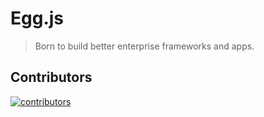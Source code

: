 # Egg.js

> Born to build better enterprise frameworks and apps.

## Contributors

[![contributors](https://badges.implements.io/api/contributors?org=eggjs&repo=egg&width=1280)](https://github.com/eggjs/egg/graphs/contributors)
<!-- <embed class="contributors" src="https://badges.implements.io/api/contributors?org=eggjs&repo=egg&width=1280" alt="contributors" /> -->
<!-- <embed class="contributors" src="http://localhost:3000/api/contributors?org=eggjs&repo=egg&width=1280" alt="contributors" /> -->
